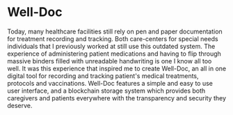 # Well-Doc
Today, many healthcare facilities still rely on pen and paper documentation for treatment recording and tracking. Both care-centers for special needs individuals that I previously worked at still use this outdated system. The experience of administering patient medications and having to flip through massive binders filled with unreadable handwriting is one I know all too well. It was this experience that inspired me to create Well-Doc, an all in one digital tool for recording and tracking patient's medical treatments, protocols and vaccinations. Well-Doc features a simple and easy to use user interface, and a blockchain storage system which provides both caregivers and patients everywhere with the transparency and security they deserve.
